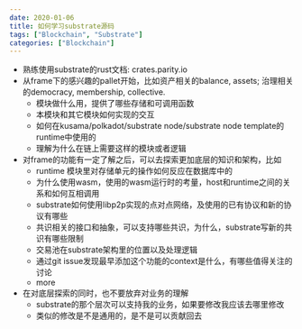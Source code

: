 ```yaml
---
date: 2020-01-06
title: 如何学习substrate源码
tags: ["Blockchain", "Substrate"]
categories: ["Blockchain"]
---
```


* 熟练使用substrate的rust文档: crates.parity.io
* 从frame下的感兴趣的pallet开始，比如资产相关的balance, assets; 治理相关的democracy, membership, collective.
  * 模块做什么用，提供了哪些存储和可调用函数
  * 本模块和其它模块如何实现的交互
  * 如何在kusama/polkadot/substrate node/substrate node template的runtime中使用的
  * 理解为什么在链上需要这样的模块或者逻辑
* 对frame的功能有一定了解之后，可以去探索更加底层的知识和架构，比如
  * runtime 模块里对存储单元的操作如何反应在数据库中的
  * 为什么使用wasm，使用的wasm运行时的考量，host和runtime之间的关系和如何互相调用
  * substrate如何使用libp2p实现的点对点网络，及使用的已有协议和新的协议有哪些
  * 共识相关的接口和抽象，可以支持哪些共识，为什么，substrate写新的共识有哪些限制
  * 交易池在substrate架构里的位置以及处理逻辑
  * 通过git issue发现最早添加这个功能的context是什么，有哪些值得关注的讨论
  * more
* 在对底层探索的同时，也不要放弃对业务的理解
  * substrate的那个层次可以支持我的业务，如果要修改我应该去哪里修改
  * 类似的修改是不是通用的，是不是可以贡献回去